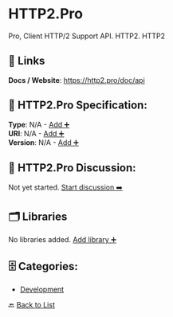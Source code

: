 # HTTP2.Pro

Pro, Client HTTP/2 Support API. HTTP2. HTTP2

##  🔗 Links
**Docs / Website**: https://http2.pro/doc/api

## 🧬 HTTP2.Pro Specification:
**Type**: N/A - [Add ➕](https://github.com/apis-list/apis-list/edit/main/apis.yaml#L9126)  
**URI**: N/A - [Add ➕](https://github.com/apis-list/apis-list/edit/main/apis.yaml#L9126)  
**Version**: N/A - [Add ➕](https://github.com/apis-list/apis-list/edit/main/apis.yaml#L9126)

## 💬 HTTP2.Pro Discussion:
Not yet started. [Start discussion ➡️](https://github.com/apis-list/apis-list/discussions/new)

## 🗂️ Libraries

No libraries added. [Add library ➕](https://github.com/apis-list/apis-list/edit/main/apis.yaml#L9126)    


## 🗄️ Categories:
- [Development](https://github.com/apis-list/apis-list#development-)

🔙  [Back to List](https://github.com/apis-list/apis-list)
